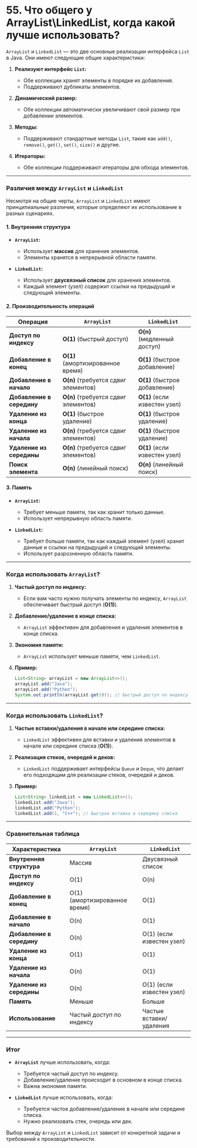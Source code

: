 # 55. Что общего у ArrayList\LinkedList, когда какой лучше использовать?

`ArrayList` и `LinkedList` — это две основные реализации интерфейса `List` в Java. Они имеют следующие общие характеристики:

1. **Реализуют интерфейс `List`:**
   - Обе коллекции хранят элементы в порядке их добавления.
   - Поддерживают дубликаты элементов.

2. **Динамический размер:**
   - Обе коллекции автоматически увеличивают свой размер при добавлении элементов.

3. **Методы:**
   - Поддерживают стандартные методы `List`, такие как `add()`, `remove()`, `get()`, `set()`, `size()` и другие.

4. **Итераторы:**
   - Обе коллекции поддерживают итераторы для обхода элементов.

---

### **Различия между `ArrayList` и `LinkedList`**

Несмотря на общие черты, `ArrayList` и `LinkedList` имеют принципиальные различия, которые определяют их использование в разных сценариях.

#### **1. Внутренняя структура**

- **`ArrayList`:**
  - Использует **массив** для хранения элементов.
  - Элементы хранятся в непрерывной области памяти.

- **`LinkedList`:**
  - Использует **двусвязный список** для хранения элементов.
  - Каждый элемент (узел) содержит ссылки на предыдущий и следующий элементы.

#### **2. Производительность операций**

| Операция                | `ArrayList`                  | `LinkedList`                 |
|-------------------------|------------------------------|------------------------------|
| **Доступ по индексу**   | **O(1)** (быстрый доступ)    | **O(n)** (медленный доступ)  |
| **Добавление в конец**  | **O(1)** (амортизированное время) | **O(1)** (быстрое добавление) |
| **Добавление в начало** | **O(n)** (требуется сдвиг элементов) | **O(1)** (быстрое добавление) |
| **Добавление в середину**| **O(n)** (требуется сдвиг элементов) | **O(1)** (если известен узел) |
| **Удаление из конца**   | **O(1)** (быстрое удаление)  | **O(1)** (быстрое удаление)  |
| **Удаление из начала**  | **O(n)** (требуется сдвиг элементов) | **O(1)** (быстрое удаление)  |
| **Удаление из середины**| **O(n)** (требуется сдвиг элементов) | **O(1)** (если известен узел) |
| **Поиск элемента**      | **O(n)** (линейный поиск)    | **O(n)** (линейный поиск)    |

#### **3. Память**

- **`ArrayList`:**
  - Требует меньше памяти, так как хранит только данные.
  - Использует непрерывную область памяти.

- **`LinkedList`:**
  - Требует больше памяти, так как каждый элемент (узел) хранит данные и ссылки на предыдущий и следующий элементы.
  - Использует разрозненную область памяти.

---

### **Когда использовать `ArrayList`?**

1. **Частый доступ по индексу:**
   - Если вам часто нужно получать элементы по индексу, `ArrayList` обеспечивает быстрый доступ (**O(1)**).

2. **Добавление/удаление в конце списка:**
   - `ArrayList` эффективен для добавления и удаления элементов в конце списка.

3. **Экономия памяти:**
   - `ArrayList` использует меньше памяти, чем `LinkedList`.

4. **Пример:**
   ```java
   List<String> arrayList = new ArrayList<>();
   arrayList.add("Java");
   arrayList.add("Python");
   System.out.println(arrayList.get(0)); // Быстрый доступ по индексу
   ```

---

### **Когда использовать `LinkedList`?**

1. **Частые вставки/удаления в начале или середине списка:**
   - `LinkedList` эффективен для вставки и удаления элементов в начале или середине списка (**O(1)**).

2. **Реализация стеков, очередей и деков:**
   - `LinkedList` поддерживает интерфейсы `Queue` и `Deque`, что делает его подходящим для реализации стеков, очередей и деков.

3. **Пример:**
   ```java
   List<String> linkedList = new LinkedList<>();
   linkedList.add("Java");
   linkedList.add("Python");
   linkedList.add(1, "C++"); // Быстрая вставка в середину списка
   ```

---

### **Сравнительная таблица**

| Характеристика          | `ArrayList`                  | `LinkedList`                 |
|-------------------------|------------------------------|------------------------------|
| **Внутренняя структура**| Массив                       | Двусвязный список            |
| **Доступ по индексу**   | O(1)                        | O(n)                        |
| **Добавление в конец**  | O(1) (амортизированное время)| O(1)                        |
| **Добавление в начало** | O(n)                        | O(1)                        |
| **Добавление в середину**| O(n)                       | O(1) (если известен узел)    |
| **Удаление из конца**   | O(1)                        | O(1)                        |
| **Удаление из начала**  | O(n)                        | O(1)                        |
| **Удаление из середины**| O(n)                        | O(1) (если известен узел)    |
| **Память**              | Меньше                      | Больше                      |
| **Использование**       | Частый доступ по индексу    | Частые вставки/удаления      |

---

### **Итог**

- **`ArrayList`** лучше использовать, когда:
  - Требуется частый доступ по индексу.
  - Добавление/удаление происходит в основном в конце списка.
  - Важна экономия памяти.

- **`LinkedList`** лучше использовать, когда:
  - Требуется частое добавление/удаление в начале или середине списка.
  - Нужно реализовать стек, очередь или дек.

Выбор между `ArrayList` и `LinkedList` зависит от конкретной задачи и требований к производительности.
